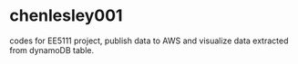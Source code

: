 # chenlesley001
codes for EE5111 project, publish data to AWS and visualize data extracted from dynamoDB table.
